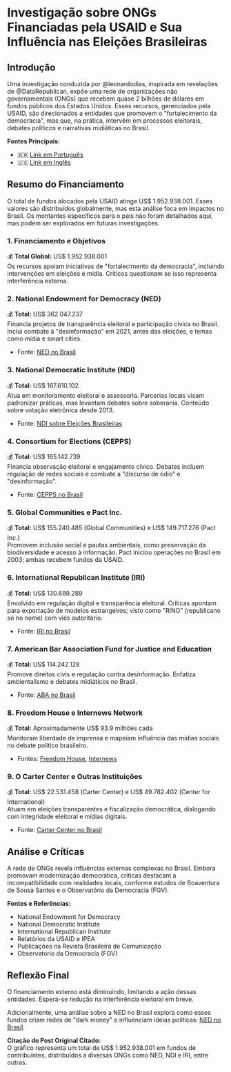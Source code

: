 # Investigação sobre ONGs Financiadas pela USAID e Sua Influência nas Eleições Brasileiras

## Introdução

Uma investigação conduzida por @leonardodias, inspirada em revelações de @DataRepublican, expõe uma rede de organizações não governamentais (ONGs) que recebem quase 2 bilhões de dólares em fundos públicos dos Estados Unidos. Esses recursos, gerenciados pela USAID, são direcionados a entidades que promovem o "fortalecimento da democracia", mas que, na prática, intervêm em processos eleitorais, debates políticos e narrativas midiáticas no Brasil.

**Fontes Principais:**  
- 🇧🇷 [Link em Português](https://t.co/qZmIhVP6PJ)  
- 🇺🇸 [Link em Inglês](https://t.co/0PltbFFSbz)  

## Resumo do Financiamento

O total de fundos alocados pela USAID atinge US$ 1.952.938.001. Esses valores são distribuídos globalmente, mas esta análise foca em impactos no Brasil. Os montantes específicos para o país não foram detalhados aqui, mas podem ser explorados em futuras investigações.

### 1. Financiamento e Objetivos
💰 **Total Global:** US$ 1.952.938.001  
Os recursos apoiam iniciativas de "fortalecimento da democracia", incluindo intervenções em eleições e mídia. Críticos questionam se isso representa interferência externa.

### 2. National Endowment for Democracy (NED)
💰 **Total:** US$ 362.047.237  
Financia projetos de transparência eleitoral e participação cívica no Brasil. Inclui combate à "desinformação" em 2021, antes das eleições, e temas como mídia e smart cities.  
- Fonte: [NED no Brasil](https://t.co/oQJnMQ7N1K)

### 3. National Democratic Institute (NDI)
💰 **Total:** US$ 167.610.102  
Atua em monitoramento eleitoral e assessoria. Parcerias locais visam padronizar práticas, mas levantam debates sobre soberania. Conteúdo sobre votação eletrônica desde 2013.  
- Fonte: [NDI sobre Eleições Brasileiras](https://t.co/zImN88XXah)

### 4. Consortium for Elections (CEPPS)
💰 **Total:** US$ 165.142.739  
Financia observação eleitoral e engajamento cívico. Debates incluem regulação de redes sociais e combate a "discurso de ódio" e "desinformação".  
- Fonte: [CEPPS no Brasil](https://t.co/1OWxWDJyDg)

### 5. Global Communities e Pact Inc.
💰 **Total:** US$ 155.240.485 (Global Communities) e US$ 149.717.276 (Pact Inc.)  
Promovem inclusão social e pautas ambientais, como preservação da biodiversidade e acesso à informação. Pact iniciou operações no Brasil em 2003; ambas recebem fundos da USAID.

### 6. International Republican Institute (IRI)
💰 **Total:** US$ 130.689.289  
Envolvido em regulação digital e transparência eleitoral. Críticas apontam para exportação de modelos estrangeiros; visto como "RINO" (republicano só no nome) com viés autoritário.  
- Fonte: [IRI no Brasil](https://t.co/qWEAo3hrPN)

### 7. American Bar Association Fund for Justice and Education
💰 **Total:** US$ 114.242.128  
Promove direitos civis e regulação contra desinformação. Enfatiza ambientalismo e debates midiáticos no Brasil.  
- Fonte: [ABA no Brasil](https://t.co/3UyvWSoEH8)

### 8. Freedom House e Internews Network
💰 **Total:** Aproximadamente US$ 93.9 milhões cada  
Monitoram liberdade de imprensa e mapeiam influência das mídias sociais no debate político brasileiro.  
- Fontes: [Freedom House](https://t.co/IXJa20uX5U), [Internews](https://t.co/hnsjgsYTRh)

### 9. O Carter Center e Outras Instituições
💰 **Total:** US$ 22.531.458 (Carter Center) e US$ 49.782.402 (Center for International)  
Atuam em eleições transparentes e fiscalização democrática, dialogando com integridade eleitoral e mídias digitais.  
- Fonte: [Carter Center no Brasil](https://t.co/Xlv3YPUrZI)

## Análise e Críticas

A rede de ONGs revela influências externas complexas no Brasil. Embora promovam modernização democrática, críticas destacam a incompatibilidade com realidades locais, conforme estudos de Boaventura de Sousa Santos e o Observatório da Democracia (FGV).

**Fontes e Referências:**  
- National Endowment for Democracy  
- National Democratic Institute  
- International Republican Institute  
- Relatórios da USAID e IPEA  
- Publicações na Revista Brasileira de Comunicação  
- Observatório da Democracia (FGV)  

## Reflexão Final

O financiamento externo está diminuindo, limitando a ação dessas entidades. Espera-se redução na interferência eleitoral em breve.  

Adicionalmente, uma análise sobre a NED no Brasil explora como esses fundos criam redes de "dark money" e influenciam ideias políticas: [NED no Brasil](https://t.co/fgcaM2s8H4).

**Citação do Post Original Citado:**  
O gráfico representa um total de US$ 1.952.938.001 em fundos de contribuintes, distribuídos a diversas ONGs como NED, NDI e IRI, entre outras.